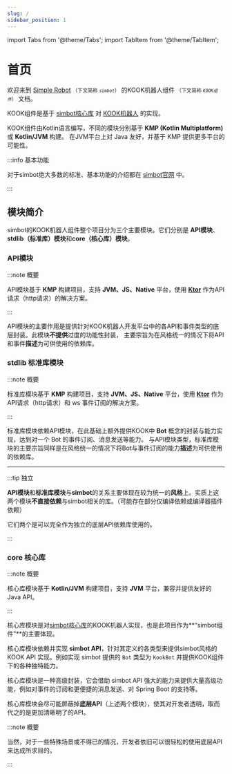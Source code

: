 ```yaml
---
slug: /
sidebar_position: 1
---
```


import Tabs from '@theme/Tabs';
import TabItem from '@theme/TabItem';

# 首页

欢迎来到 [Simple Robot](https://github.com/simple-robot/simpler-robot) <small>（下文简称 <i>`simbot`</i>）</small>  的KOOK机器人组件 <small>（下文简称 <i>`KOOK组件`</i>）</small> 文档。

KOOK组件是基于 [simbot核心库](https://github.com/simple-robot/simpler-robot) 对 [KOOK机器人](https://developer.kookapp.cn/doc/reference) 的实现。

KOOK组件由Kotlin语言编写，不同的模块分别基于 **KMP (Kotlin Multiplatform)** 或 **Kotlin/JVM** 构建。
在JVM平台上对 Java 友好，并基于 KMP 提供更多平台的可能性。

:::info 基本功能

对于simbot绝大多数的标准、基本功能的介绍都在 [simbot官网](https://simbot.forte.love/) 中。

:::

## 模块简介

simbot的KOOK机器人组件整个项目分为三个主要模块。它们分别是 **API模块**、**stdlib（标准库）模块**和**core（核心库）模块**。

### API模块

:::note 概要

API模块基于 **KMP** 构建项目，支持 **JVM、JS、Native** 平台，使用 [**Ktor**](https://ktor.io/) 作为API请求（http请求）的解决方案。

:::

API模块的主要作用是提供针对KOOK机器人开发平台中的各API和事件类型的底层封装。此模块**不提供**过度的功能性封装，
主要宗旨为在风格统一的情况下将API和事件**描述**为可供使用的依赖库。

### stdlib 标准库模块

:::note 概要

标准库模块基于 **KMP** 构建项目，支持 **JVM、JS、Native** 平台，使用 [**Ktor**](https://ktor.io/) 作为API请求（http请求）和 ws 事件订阅的解决方案。

:::


标准库模块依赖API模块，在此基础上额外提供KOOK中 **Bot** 概念的封装与能力实现，达到对一个 Bot 的事件订阅、消息发送等能力。
与API模块类型，标准库模块的主要宗旨同样是在风格统一的情况下将Bot与事件订阅的能力**描述**为可供使用的依赖库。

<hr />

:::tip 独立 

**API模块**和**标准库模块**与**simbot**的关系主要体现在较为统一的**风格**上。实质上这两个模块**不直接依赖**与simbot相关的库。（可能存在部分仅编译依赖或编译器插件依赖）

它们两个是可以完全作为独立的底层API依赖库使用的。

:::

### core 核心库

:::note 概要

核心库模块基于 **Kotlin/JVM** 构建项目，支持 **JVM** 平台，兼容并提供友好的Java API。

:::

核心库模块是对[simbot核心库](https://github.com/simple-robot/simpler-robot)的KOOK机器人实现，也是此项目作为**“simbot组件”**的主要体现。

核心库模块依赖并实现 **simbot API**，针对其定义的各类型来提供simbot风格的 KOOK API 实现。例如实现 simbot 提供的 `Bot` 类型为 `KookBot` 并提供KOOK组件下的各种独特能力。

核心库模块是一种高级封装，它会借助 simbot API 强大的能力来提供大量高级功能，例如对事件的订阅和更便捷的消息发送、对 Spring Boot 的支持等。

核心库模块会尽可能屏蔽掉**底层API**（上述两个模块），使其对开发者透明，取而代之的是更加清晰明了的API。

:::note 概要

当然，对于一些特殊场景或不得已的情况，开发者依旧可以很轻松的使用底层API来达成所求目的。

:::
